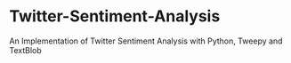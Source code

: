 # Twitter-Sentiment-Analysis
An Implementation of Twitter Sentiment Analysis with Python, Tweepy and TextBlob

